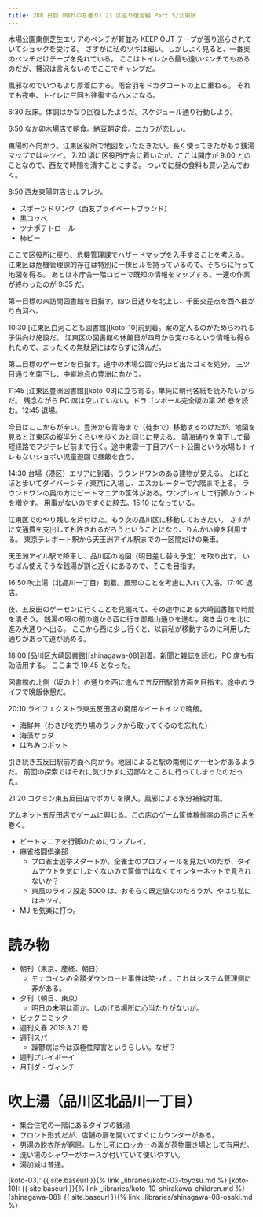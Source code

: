 ```yaml
---
title: 288 日目（晴れのち曇り）23 区巡り復習編 Part 5/江東区
---
```


木場公園南側芝生エリアのベンチが軒並み KEEP OUT テープが張り巡らされていてショックを受ける。
さすがに私のツキは細い。しかしよく見ると、一番奥のベンチだけテープを免れている。
ここはトイレから最も遠いベンチでもあるのだが、贅沢は言えないのでここでキャンプだ。

風邪なのでいつもより厚着にする。雨合羽をドカタコートの上に重ねる。
それでも夜中、トイレに三回も往復するハメになる。

6:30 起床。体調はかなり回復したようだ。スケジュール通り行動しよう。

6:50 なか卯木場店で朝食。納豆朝定食。ニカラが恋しい。

東陽町へ向かう。江東区役所で地図をいただきたい。長く使ってきたがもう銭湯マップではキツイ。
7:20 頃に区役所庁舎に着いたが、ここは開庁が 9:00 とのことなので、西友で時間を潰すことにする。
ついでに昼の食料も買い込んでおく。

8:50 西友東陽町店セルフレジ。
* スポーツドリンク（西友プライベートブランド）
* 黒コッペ
* ツナポテトロール
* 柿ピー

ここで区役所に戻り、危機管理課でハザードマップを入手することを考える。
江東区は危機管理課的存在は特別に一棟ビルを持っているので、そちらに行って地図を得る。
あとは本庁舎一階ロビーで既知の情報をマップする。一連の作業が終わったのが 9:35 だ。

第一目標の未訪問図書館を目指す。四ツ目通りを北上し、千田交差点を西へ曲がり白河へ。

10:30 [江東区白河こども図書館][koto-10]前到着。案の定入るのがためらわれる子供向け施設だ。
江東区の図書館の休館日が四月から変わるという情報も得られたので、まったくの無駄足にはならずに済んだ。

第二目標のゲーセンを目指す。道中の木場公園で先ほど出たゴミを処分。
三ツ目通りを南下し、中継地点の豊洲に向かう。

11:45 [江東区豊洲図書館][koto-03]に立ち寄る。単純に朝刊各紙を読みたいからだ。
残念ながら PC 席は空いていない。ドラゴンボール完全版の第 26 巻を読む。12:45 退場。

今日はここからが辛い。豊洲から青海まで（徒歩で）移動するわけだが、地図を見ると江東区の縦半分くらいを歩くのと同じに見える。
晴海通りを南下して最短経路でフジテレビ前まで行く。途中東雲一丁目アパート公園という水場もトイレもないショボい児童遊園で昼飯を食う。

14:30 台場（港区）エリアに到着。ラウンドワンのある建物が見える。
とぼとぼと歩いてダイバーシティ東京に入場し、エスカレーターで六階まで上る。
ラウンドワンの奥の方にビートマニアの筐体がある。ワンプレイして行脚カウントを増やす。
用事がないのですぐに辞去。15:10 になっている。

江東区でのやり残しを片付けた。もう次の品川区に移動しておきたい。
さすがに交通費を支出しても許されるだろうということになり、りんかい線を利用する。
東京テレポート駅から天王洲アイル駅までの一区間だけの乗車。

天王洲アイル駅で降車し、品川区の地図（明日差し替え予定）を取り出す。
いちばん使えそうな銭湯が割と近くにあるので、そこを目指す。

16:50 吹上湯（北品川一丁目）到着。風邪のことを考慮に入れて入浴。17:40 退店。

夜、五反田のゲーセンに行くことを見据えて、その途中にある大崎図書館で時間を潰そう。
銭湯の眼の前の道から西に行き御殿山通りを進む。突き当りを北に進み大通りへ出る。
ここから西に少し行くと、以前私が移動するのに利用した通りがあって道が読める。

18:00 [品川区大崎図書館][shinagawa-08]到着。新聞と雑誌を読む。PC 席も有効活用する。
ここまで 19:45 となった。

図書館の北側（坂の上）の通りを西に進んで五反田駅前方面を目指す。途中のライフで晩飯休憩だ。

20:10 ライフエクストラ東五反田店の窮屈なイートインで晩飯。
* 海鮮丼（わさびを売り場のラックから取ってくるのを忘れた）
* 海藻サラダ
* はちみつポット

引き続き五反田駅前方面へ向かう。地図によると駅の南側にゲーセンがあるようだ。
前回の探索ではそれに気づかずに辺鄙なところに行ってしまったのだった。

21:20 コクミン東五反田店でポカリを購入。風邪による水分補給対策。

アムネット五反田店でゲームに興じる。この店のゲーム筐体稼働率の高さに舌を巻く。
* ビートマニアを行脚のためにワンプレイ。
* 麻雀格闘倶楽部
  * プロ雀士選挙スタートか。全雀士のプロフィールを見たいのだが、タイムアウトを気にしたくないので筐体ではなくてインターネットで見られないか？
  * 東風のライフ設定 5000 は、おそらく既定値なのだろうが、やはり私にはキツイ。
* MJ を気楽に打つ。

# 読み物

* 朝刊（東京、産経、朝日）
  * モナコインの全額ダウンロード事件は笑った。これはシステム管理側に非がある。
* 夕刊（朝日、東京）
  * 明日の未明は雨か。しのげる場所に心当たりがないが。
* ビッグコミック
* 週刊文春 2019.3.21 号
* 週刊スパ
  * 躁鬱病は今は双極性障害というらしい。なぜ？
* 週刊プレイボーイ
* 月刊ダ・ヴィンチ

# 吹上湯（品川区北品川一丁目）

* 集合住宅の一階にあるタイプの銭湯
* フロント形式だが、店舗の扉を開いてすぐにカウンターがある。
* 男湯の脱衣所が窮屈。しかし死にロッカーの裏が荷物置き場として有用だ。
* 洗い場のシャワーがホースが付いていて使いやすい。
* 湯加減は普通。

[koto-03]: {{ site.baseurl }}{% link _libraries/koto-03-toyosu.md %}
[koto-10]: {{ site.baseurl }}{% link _libraries/koto-10-shirakawa-children.md %}
[shinagawa-08]: {{ site.baseurl }}{% link _libraries/shinagawa-08-osaki.md %}
